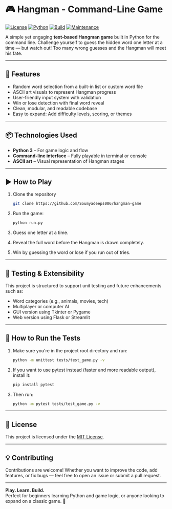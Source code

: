 # 🎮 Hangman - Command-Line Game

[![License](https://img.shields.io/badge/license-MIT-blue.svg )](https://opensource.org/licenses/MIT )
[![Python](https://img.shields.io/badge/python-3.7%2B-blue )](https://www.python.org/ )
[![Build](https://img.shields.io/badge/build-passing-brightgreen )](#)
[![Maintenance](https://img.shields.io/badge/maintained-yes-green )](#)

A simple yet engaging **text-based Hangman game** built in Python for the command line. Challenge yourself to guess the hidden word one letter at a time — but watch out! Too many wrong guesses and the Hangman will meet his fate.

---

## 🧠 Features

- Random word selection from a built-in list or custom word file  
- ASCII art visuals to represent Hangman progress  
- User-friendly input system with validation  
- Win or lose detection with final word reveal  
- Clean, modular, and readable codebase  
- Easy to expand: Add difficulty levels, scoring, or themes  

---

## 📦 Technologies Used

- **Python 3** – For game logic and flow  
- **Command-line interface** – Fully playable in terminal or console  
- **ASCII art** – Visual representation of Hangman stages  

---

## ▶️ How to Play

1. Clone the repository

    ```bash
    git clone https://github.com/Soumyadeeps006/hangman-game
    ```

2. Run the game: 

    ```bash
    python run.py
    ```

3. Guess one letter at a time.

4. Reveal the full word before the Hangman is drawn completely.

5. Win by guessing the word or lose if you run out of tries.

---

## 🧪 Testing & Extensibility

This project is structured to support unit testing and future enhancements such as:
- Word categories (e.g., animals, movies, tech)
- Multiplayer or computer AI
- GUI version using Tkinter or Pygame
- Web version using Flask or Streamlit

---

## 🧪 How to Run the Tests

1. Make sure you're in the project root directory and run:

    ```bash
    python -m unittest tests/test_game.py -v
    ```

2. If you want to use pytest instead (faster and more readable output), install it:

    ```bash
    pip install pytest
    ```

3. Then run:

    ```bash
    python -m pytest tests/test_game.py -v
    ```

---

## 📄 License

This project is licensed under the [MIT License](LICENSE).

---

## 💡 Contributing

Contributions are welcome! Whether you want to improve the code, add features, or fix bugs — feel free to open an issue or submit a pull request.

---

**Play. Learn. Build.**  
Perfect for beginners learning Python and game logic, or anyone looking to expand on a classic game. 🎯